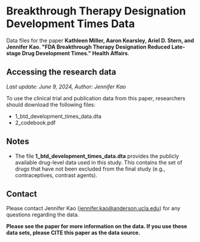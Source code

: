 # Breakthrough Therapy Designation Development Times Data

Data files for the paper **Kathleen Miller, Aaron Kearsley, Ariel D. Stern, and Jennifer Kao. "FDA Breakthrough Therapy Designation Reduced
Late-stage Drug Development Times." Health Affairs**. 

## Accessing the research data 
_Last update: June 9, 2024,_ _Author: Jennifer Kao_

To use the clinical trial and publication data from this paper, researchers should download the following files: 

* 1_btd_development_times_data.dta
* 2_codebook.pdf

## Notes
* The file **1_btd_development_times_data.dta** provides the publicly available drug-level data used in this study. This contains the set of drugs that have not been excluded 
from the final study (e.g., contraceptives, contrast agents).

## Contact
Please contact Jennifer Kao (jennifer.kao@anderson.ucla.edu) for any questions regarding the data.

**Please see the paper for more information on the data. If you use these data sets, please CITE this paper as the data source.**

